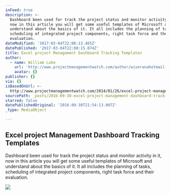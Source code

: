 ```yaml
---
inFeed: true
description: >-
  Dashboard been used for track the project status and monitor activity in it,
  now in this article you will get some useful templates of Microsoft and
  understand about the basics of it. It all includes the planning of tasks,
  scheduling of integrated project components, right task force and their
  evaluation.
dateModified: '2017-03-04T22:08:13.465Z'
datePublished: '2017-03-04T22:08:15.074Z'
title: Excel project Management Dashboard Tracking Templates
author:
  - name: William Luke
    url: 'http://www.projectmanagementwatch.com/author/wiseranahotmail-com/'
    avatar: {}
publisher: {}
via: {}
isBasedOnUrl: >-
  http://www.projectmanagementwatch.com/2014/01/26/excel-project-management-dashboard-tracking-templates/
sourcePath: _posts/2016-09-30-excel-project-management-dashboard-tracking-templates.md
starred: false
datePublishedOriginal: '2016-09-30T21:54:13.007Z'
_type: MediaObject

---
```

<article style=""><h1>Excel project Management Dashboard Tracking Templates</h1><p>Dashboard been used for track the project status and monitor activity in it, now in this article you will get some useful templates of Microsoft and understand about the basics of it. It all includes the planning of tasks, scheduling of integrated project components, right task force and their evaluation.</p><img src="http://www.projectmanagerclub.co.uk/wp-content/uploads/2014/01/Dashboard-Excel-Spreadsheet-Template.jpg" /></article>